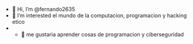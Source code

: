 - 👋 Hi, I’m @fernando2635
- 👀 I’m interested el mundo de la computacion, programacion y hacking etico
- - 🌱 me gustaria aprender cosas de programacion y ciberseguridad

<!---
fernando2635/fernando2635 is a ✨ special ✨ repository because its `README.md` (this file) appears on your GitHub profile.
You can click the Preview link to take a look at your changes.
--->
